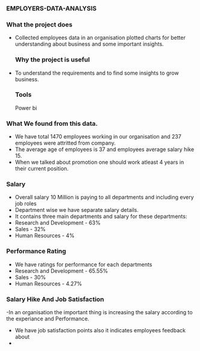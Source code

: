   ### EMPLOYERS-DATA-ANALYSIS

  ### What the project does
- Collected employees data in an organisation plotted charts for better understanding about business and some important insights.
  ### Why the project is useful
- To understand the requirements and to find some insights to grow business.
  ### Tools
  Power bi
 ### What We found from this data.
 - We have total 1470 employees working in our organisation and 237 employees were attritted from company.
 - The average age of employees is 37 and employees average salary hike 15.
 - When we talked about promotion one should work atleast 4 years in their current position.
### Salary
 - Overall salary 10 Million is paying to all departments and including every job roles
 - Department wise we have separate salary details.
 - It contains three main departments and salary for these departments:
 - Research and Development - 63%
 - Sales - 32%
 - Human Resources - 4%
 ### Performance Rating 
 - We have ratings for performance for each departments 
 - Research and Development - 65.55%
 - Sales - 30%
 - Human Resources - 4.27%
 ### Salary Hike And Job Satisfaction
-In an organisation the important thing is increasing the salary according to the experiance and Performance.
- We have job satisfaction points also it indicates employees feedback about 
-





































